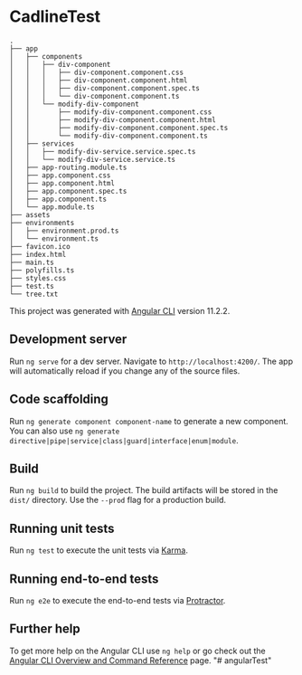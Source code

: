 # CadlineTest

    .
    ├── app
    │   ├── components
    │   │   ├── div-component
    │   │   │   ├── div-component.component.css
    │   │   │   ├── div-component.component.html
    │   │   │   ├── div-component.component.spec.ts
    │   │   │   └── div-component.component.ts
    │   │   └── modify-div-component
    │   │       ├── modify-div-component.component.css
    │   │       ├── modify-div-component.component.html
    │   │       ├── modify-div-component.component.spec.ts
    │   │       └── modify-div-component.component.ts
    │   ├── services
    │   │   ├── modify-div-service.service.spec.ts
    │   │   └── modify-div-service.service.ts
    │   ├── app-routing.module.ts
    │   ├── app.component.css
    │   ├── app.component.html
    │   ├── app.component.spec.ts
    │   ├── app.component.ts
    │   └── app.module.ts
    ├── assets
    ├── environments
    │   ├── environment.prod.ts
    │   └── environment.ts
    ├── favicon.ico
    ├── index.html
    ├── main.ts
    ├── polyfills.ts
    ├── styles.css
    ├── test.ts
    └── tree.txt










This project was generated with [Angular CLI](https://github.com/angular/angular-cli) version 11.2.2.

## Development server

Run `ng serve` for a dev server. Navigate to `http://localhost:4200/`. The app will automatically reload if you change any of the source files.

## Code scaffolding

Run `ng generate component component-name` to generate a new component. You can also use `ng generate directive|pipe|service|class|guard|interface|enum|module`.

## Build

Run `ng build` to build the project. The build artifacts will be stored in the `dist/` directory. Use the `--prod` flag for a production build.

## Running unit tests

Run `ng test` to execute the unit tests via [Karma](https://karma-runner.github.io).

## Running end-to-end tests

Run `ng e2e` to execute the end-to-end tests via [Protractor](http://www.protractortest.org/).

## Further help

To get more help on the Angular CLI use `ng help` or go check out the [Angular CLI Overview and Command Reference](https://angular.io/cli) page.
"# angularTest" 
